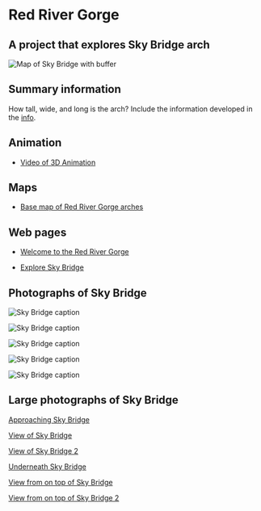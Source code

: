 # Red River Gorge

## A project that explores Sky Bridge arch

![Map of Sky Bridge with buffer](images/Map_RedRiver_3D.jpg)

## Summary information

How tall, wide, and long is the arch? Include the information developed in the [info](info/readme.md).

## Animation

* [Video of 3D Animation](https://youtu.be/iIf4jES8OP0)

## Maps

* [Base map of Red River Gorge arches](basemaps/rrg.pdf)

## Web pages

* [Welcome to the Red River Gorge](https://clcpm.github.io/rrg/)

* [Explore Sky Bridge](#) <!-- This needs to be created from lab 8. -->

## Photographs of Sky Bridge

![Sky Bridge caption](images/approaching_skybridge.jpg)

![Sky Bridge caption](images/on_top_skybridge_01.jpg)

![Sky Bridge caption](images/on_top_skybridge_02.jpg)

![Sky Bridge caption](images/view_of_sky_bridge_01.jpg)

![Sky Bridge caption](images/view_of_sky_bridge_02.jpg)


## Large photographs of  Sky Bridge

[Approaching Sky Bridge](images/20181210_141435.jpg)

[View of Sky Bridge](images/20181210_144015.jpg)

[View of Sky Bridge 2](images/20181210_144035.jpg)

[Underneath Sky Bridge](images/20181210_144058.jpg)

[View from on top of Sky Bridge](images/20181210_144204%20(1).jpg)

[View from on top of Sky Bridge 2](images/20181210_141729.jpg)
